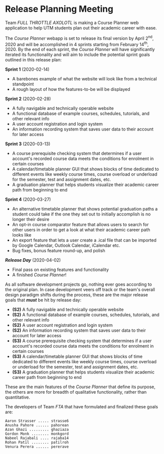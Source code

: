 # Release Planning Meeting

Team _FULL THROTTLE AXOLOTL_ is making a Course Planner web application to help UTM students plan out their academic career with ease.

The _Course Planner_ webapp is set to release its final version by April 2<sup>nd</sup>, 2020 and will be accomplished in 4 sprints starting from February 14<sup>th</sup>, 2020. By the end of each sprint, the _Course Planner_ will have significantly iterated its functionality and will aim to include the potential sprint goals outlined in this release plan:

**Sprint 1** (2020-02-14)
- A barebones example of what the website will look like from a technical standpoint
- A rough layout of how the features-to-be will be displayed

**Sprint 2** (2020-02-28)
- A fully navigable and technically operable website
- A functional database of example courses, schedules, tutorials, and other relevant info
- A user account registration and login system
- An information recording system that saves user data to their account for later access

**Sprint 3** (2020-03-13)
- A course prerequisite checking system that determines if a user account's recorded course data meets the conditions for enrolment in certain courses
- A calendar/timetable planner GUI that shows blocks of time dedicated to different events like weekly course times, course overload or underload for the semester, test and assignment dates, etc.
- A graduation planner that helps students visualize their academic career path from beginning to end

**Sprint 4** (2020-03-27)
- An alternative timetable planner that shows potential graduation paths a student could take if the one they set out to initially accomplish is no longer their desire
- An opt-in course comparator feature that allows users to search for other users in order to get a look at what their academic career path looks like
- An export feature that lets a user create a .ical file that can be imported by Google Calendar, Outlook Calendar, iCalendar etc.
- Bug fixes, bonus feature round-up, and polish

***Release Day*** (2020-04-02)
- Final pass on existing features and functionality
- A finished _Course Planner_!

As all software development projects go, nothing ever goes according to the original plan. In case development veers off track or the team's overall design paradigm shifts during the process, these are the major release goals that ***must*** be hit by release day:

- **(S2)** A fully navigable and technically operable website
- **(S2)** A functional database of example courses, schedules, tutorials, and other relevant info
- **(S2)** A user account registration and login system
- **(S2)** An information recording system that saves user data to their account for later access
- **(S3)** A course prerequisite checking system that determines if a user account's recorded course data meets the conditions for enrolment in certain courses
- **(S3)** A calendar/timetable planner GUI that shows blocks of time dedicated to different events like weekly course times, course overload or underload for the semester, test and assignment dates, etc.
- **(S3)** A graduation planner that helps students visualize their academic career path from beginning to end

These are the main features of the _Course Planner_ that define its purpose, the others are more for breadth of qualitative functionality, rather than quantitative.

The developers of Team *FTA* that have formulated and finalized these goals are:

    Aaron Strasser ..... strasse6
    Anusha Pahore ...... pahorean
    Azan Ghazi ......... ghaziaza
    Gordon Monk ........ monkgord
    Nabeel Rajabali .... rajaba14
    Rohan Patil ........ patilroh
    Venura Perera ...... pererave
